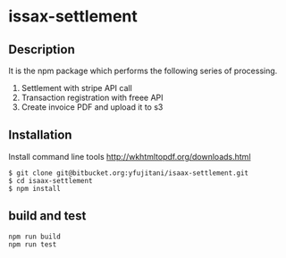 # issax-settlement

## Description

It is the npm package which performs the following series of processing.

1. Settlement with stripe API call
2. Transaction registration with freee API
3. Create invoice PDF and upload it to s3


## Installation

Install command line tools 
http://wkhtmltopdf.org/downloads.html

```
$ git clone git@bitbucket.org:yfujitani/isaax-settlement.git
$ cd isaax-settlement
$ npm install
```


## build and test
```
npm run build
npm run test
```
